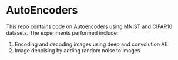 # AutoEncoders

This repo contains code on Autoencoders using MNIST and CIFAR10 datasets.
The experiments performed include:
1. Encoding and decoding images using deep and convolution AE
2. Image denoising by adding random noise to images
